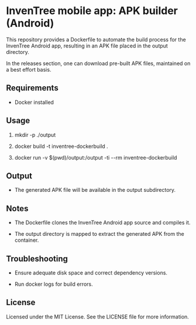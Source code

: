 InvenTree mobile app: APK builder (Android)
==================================

This repository provides a Dockerfile to automate the build process for the InvenTree Android app, resulting in an APK file placed in the output directory.

In the releases section, one can download pre-built APK files, maintained on a best effort basis.

Requirements
------------

*   Docker installed
    

Usage
-----

1.  mkdir -p ./output
    
2.  docker build -t inventree-dockerbuild .
    
3.  docker run -v $(pwd)/output:/output -ti --rm inventree-dockerbuild
    

Output
------

*   The generated APK file will be available in the output subdirectory.
    

Notes
-----

*   The Dockerfile clones the InvenTree Android app source and compiles it.   
    
*   The output directory is mapped to extract the generated APK from the container.
    

Troubleshooting
---------------

*   Ensure adequate disk space and correct dependency versions.
    
*   Run docker logs for build errors.
    

License
-------

Licensed under the MIT License. See the LICENSE file for more information.
